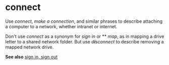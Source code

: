 # connect

Use *connect*, *make a connection*, and similar phrases to describe attaching a computer to a network, whether intranet or internet.

Don't use *connect* as a synonym for *sign in* or ** *map*, as in mapping a drive letter to a shared network folder. But use *d**i**sconnect* to describe removing a mapped network drive.

**See also**  [sign in, sign out](/style-guide/a-z-word-list-term-collections/s/sign-in-sign-out)
